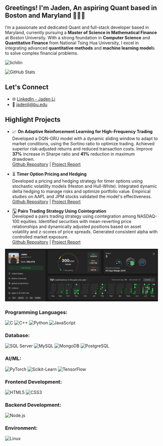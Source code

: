 ## Greetings! I'm Jaden, An aspiring Quant based in Boston and Maryland 🧑🏻‍💻 </h1>

I’m a passionate and dedicated Quant and full-stack developer based in Maryland, currently pursuing a **Master of Science in Mathematical Finance** at Boston University. With a strong foundation in **Computer Science** and **Quantitative Finance** from National Tsing Hua University, I excel in integrating advanced **quantitative methods** and **machine learning model**s to solve complex financial problems.</h3>

<p align="left"> <img src="https://komarev.com/ghpvc/?username=lichilin&label=Profile%20views&color=0e75b6&style=flat" alt="lichilin" /> </p>

![GitHub Stats](https://github-readme-stats.vercel.app/api?username=LiChiLin&show_icons=true&theme=radical)

## Let's Connect
- 🌐 [LinkedIn - Jaden Li](https://www.linkedin.com/in/jaden-li-9122911a6/)
- 📧 jadenli@bu.edu

## Highlight Projects
- 📈 **On Adaptive Reinforcement Learning for High-Frequency Trading**  
  Developed a DQN-GRU model with a dynamic sliding window to adapt to market conditions, using the Sortino ratio to optimize trading. Achieved superior risk-adjusted returns and reduced transaction costs. Improve **37%** increase in Sharpe ratio and **41%** reduction in maximum drawdown.  
  [Github Repository](https://github.com/LiChiLin/On-Adaptive-Reinforcement-Learning-in-High-Frequency-Trading) | [Project Report](https://github.com/LiChiLin/On-Adaptive-Reinforcement-Learning-in-High-Frequency-Trading/blob/main/On-Adaptive-Reinforcement-Learning-in-High-Frequency-Trading.pdf)

- ⏳ **Timer Option Pricing and Hedging**  
  Developed a pricing and hedging strategy for timer options using stochastic volatility models (Heston and Hull-White). Integrated dynamic delta hedging to manage risks and optimize portfolio value. Empirical studies on AAPL and JPM stocks validated the model's effectiveness.  
  [Github Repository](https://github.com/LiChiLin/Timer-Option-Pricing-and-Hedging) | [Project Report](https://github.com/LiChiLin/Timer-Option-Pricing-and-Hedging/blob/main/docs/MF796%20Final%20Report.pdf)

- 🂡 **Pairs Trading Strategy Using Cointegration**  
  Developed a pairs trading strategy using cointegration among NASDAQ-100 equities. Identified securities with mean-reverting price relationships and dynamically adjusted positions based on asset volatility and z-scores of price spreads. Generated consistent alpha with controlled market exposure.  
 [Github Repository](https://github.com/LiChiLin/Cointegration-Alpha-A-NASDAQ-100-Pairs-Trading-Strategy/tree/main) | [Project Report](https://github.com/LiChiLin/Cointegration-Alpha-A-NASDAQ-100-Pairs-Trading-Strategy/blob/main/docs/Midterm%20Report.pdf)

![LeetCode Stats](https://github.com/LiChiLin/LiChiLin/blob/main/assets/leetcode.png)

### Programming Languages:
![C](https://img.shields.io/badge/C-%2300599C.svg?style=for-the-badge&logo=c&logoColor=white)
![C++](https://img.shields.io/badge/C++-%2300599C.svg?style=for-the-badge&logo=c%2B%2B&logoColor=white)
![Python](https://img.shields.io/badge/Python-%2314354C.svg?style=for-the-badge&logo=python&logoColor=white)
![JavaScript](https://img.shields.io/badge/JavaScript-%23F7DF1E.svg?style=for-the-badge&logo=javascript&logoColor=black)

### Database:
![SQL Server](https://img.shields.io/badge/Microsoft_SQL_Server-CC2927?style=for-the-badge&logo=microsoft-sql-server&logoColor=white)
![MySQL](https://img.shields.io/badge/MySQL-4479A1?style=for-the-badge&logo=mysql&logoColor=white)
![MongoDB](https://img.shields.io/badge/MongoDB-%2347A248.svg?style=for-the-badge&logo=mongodb&logoColor=white)
![PostgreSQL](https://img.shields.io/badge/PostgreSQL-%23336791.svg?style=for-the-badge&logo=postgresql&logoColor=white)

### AI/ML:
![PyTorch](https://img.shields.io/badge/PyTorch-%23EE4C2C.svg?style=for-the-badge&logo=pytorch&logoColor=white)
![Scikit-Learn](https://img.shields.io/badge/scikit_learn-%23F7931E.svg?style=for-the-badge&logo=scikit-learn&logoColor=white)
![TensorFlow](https://img.shields.io/badge/TensorFlow-%23FF6F00.svg?style=for-the-badge&logo=tensorflow&logoColor=white)

### Frontend Development:
![HTML5](https://img.shields.io/badge/HTML5-%23E34F26.svg?style=for-the-badge&logo=html5&logoColor=white)
![CSS3](https://img.shields.io/badge/CSS3-%231572B6.svg?style=for-the-badge&logo=css3&logoColor=white)

### Backend Development:
![Node.js](https://img.shields.io/badge/Node.js-%23339933.svg?style=for-the-badge&logo=nodedotjs&logoColor=white)

### Environment:
![Linux](https://img.shields.io/badge/Linux-%23FCC624.svg?style=for-the-badge&logo=linux&logoColor=black)
